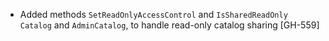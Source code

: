 * Added methods `SetReadOnlyAccessControl` and `IsSharedReadOnly` `Catalog` and `AdminCatalog`, to handle read-only catalog sharing [GH-559]

